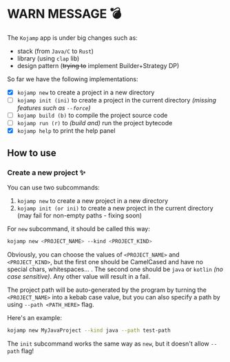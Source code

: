 WARN MESSAGE 💣
==============

The `Kojamp` app is under big changes such as:

- stack (from `Java/C` to `Rust`)
- library (using `clap` lib)
- design pattern (~~trying to~~ implement Builder+Strategy DP)

So far we have the following implementations:

- [x] `kojamp new` to create a project in a new directory
- [ ] `kojamp init (ini)` to create a project in the current
       directory _(missing features such as `--force`)_
- [ ] `kojamp build (b)` to compile the project source code
- [ ] `kojamp run (r)` to _(build and)_ run the project bytecode
- [x] `kojamp help` to print the help panel

## How to use

### Create a new project ✨

You can use two subcommands:

1. `kojamp new` to create a new project in a new directory
2. `kojamp init (or ini)` to create a new project in the current
    directory (may fail for non-empty paths - fixing soon)

For `new` subcommand, it should be called this way:

```sh
kojamp new <PROJECT_NAME> --kind <PROJECT_KIND>
```

Obviously, you can choose the values of `<PROJECT_NAME>` and
`<PROJECT_KIND>`, but the first one should be CamelCased and have no
special chars, whitespaces... . The second one should be `java` or
`kotlin` _(no case sensitive)_. Any other value will result in a
fail.

The project path will be auto-generated by the program by turning
the `<PROJECT_NAME>` into a kebab case value, but you can also
specify a path by using `--path <PATH_HERE>` flag.

Here's an example:

```sh
kojamp new MyJavaProject --kind java --path test-path
```

The `init` subcommand works the same way as `new`, but it doesn't
allow `--path` flag!
